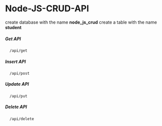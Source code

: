 # Node-JS-CRUD-API
create database with the name **node_js_crud**
create a table with the name  **student** 

##### Get API 
      /api/get

##### Insert API 
      /api/post

##### Update API 
      /api/put

##### Delete API 
      /api/delete
